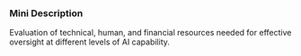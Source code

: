 ### Mini Description

Evaluation of technical, human, and financial resources needed for effective oversight at different levels of AI capability.
